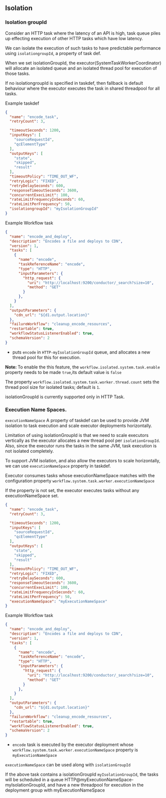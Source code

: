 ## Isolation

### Isolation groupId 

Consider an HTTP task where the latency of an API is high, task queue piles up effecting execution of other HTTP tasks which have low latency.

We can isolate the execution of such tasks to have predictable performance using `isolationgroupId`, a property of task def.

When we set isolationGroupId,  the executor(SystemTaskWorkerCoordinator) will allocate an isolated queue and an isolated thread pool for execution of those tasks.

If no isolationgroupId is specified in taskdef, then fallback is default behaviour where the executor executes the task in shared threadpool for all tasks. 

Example taskdef  

```json
{
  "name": "encode_task",
  "retryCount": 3,

  "timeoutSeconds": 1200,
  "inputKeys": [
    "sourceRequestId",
    "qcElementType"
  ],
  "outputKeys": [
    "state",
    "skipped",
    "result"
  ],
  "timeoutPolicy": "TIME_OUT_WF",
  "retryLogic": "FIXED",
  "retryDelaySeconds": 600,
  "responseTimeoutSeconds": 3600,
  "concurrentExecLimit": 100,
  "rateLimitFrequencyInSeconds": 60,
  "rateLimitPerFrequency": 50,
  "isolationgroupId": "myIsolationGroupId"
}
```
Example Workflow task 
```json
{
  "name": "encode_and_deploy",
  "description": "Encodes a file and deploys to CDN",
  "version": 1,
  "tasks": [
    {
      "name": "encode",
      "taskReferenceName": "encode",
      "type": "HTTP", 
      "inputParameters": {
        "http_request": {
          "uri": "http://localhost:9200/conductor/_search?size=10",
          "method": "GET"
        }
      },
    }
  ],
  "outputParameters": {
    "cdn_url": "${d1.output.location}"
  },
  "failureWorkflow": "cleanup_encode_resources",
  "restartable": true,
  "workflowStatusListenerEnabled": true,
  "schemaVersion": 2
}
```


- puts `encode` in `HTTP-myIsolationGroupId` queue, and allocates a new thread pool for this for execution.

<b>Note: </b>  To enable the this feature, the `workflow.isolated.system.task.enable` property needs to be made `true`,its default value is `false`

The property `workflow.isolated.system.task.worker.thread.count`  sets the thread pool size for isolated tasks; default is `1`.

isolationGroupId is currently supported only in HTTP Task. 

### Execution Name Spaces. 

`executionNameSpace` A property of taskdef can be used to provide JVM isolation to task execution and scale executor deployments horizontally.

Limitation of using isolationGroupId is that we need to scale executors vertically as the executor allocates a new thread pool per `isolationGroupId`.  Also, since the executor runs the tasks in the same JVM, task execution is not isolated completely. 

To support JVM isolation, and also allow the executors to scale horizontally, we can use `executionNameSpace` property in taskdef.

Executor consumes tasks whose executionNameSpace matches with the configuration property `workflow.system.task.worker.executionNameSpace`

If the property is not set, the executor executes tasks without any executionNameSpace set. 


```json
{
  "name": "encode_task",
  "retryCount": 3,

  "timeoutSeconds": 1200,
  "inputKeys": [
    "sourceRequestId",
    "qcElementType"
  ],
  "outputKeys": [
    "state",
    "skipped",
    "result"
  ],
  "timeoutPolicy": "TIME_OUT_WF",
  "retryLogic": "FIXED",
  "retryDelaySeconds": 600,
  "responseTimeoutSeconds": 3600,
  "concurrentExecLimit": 100,
  "rateLimitFrequencyInSeconds": 60,
  "rateLimitPerFrequency": 50,
  "executionNameSpace": "myExecutionNameSpace"
}
```




Example Workflow task

```json
{ 
  "name": "encode_and_deploy",
  "description": "Encodes a file and deploys to CDN",
  "version": 1,
  "tasks": [
    { 
      "name": "encode",
      "taskReferenceName": "encode",
      "type": "HTTP", 
      "inputParameters": {
        "http_request": {
          "uri": "http://localhost:9200/conductor/_search?size=10",
          "method": "GET"
        }
      },
    }
  ],
  "outputParameters": {
    "cdn_url": "${d1.output.location}"
  },
  "failureWorkflow": "cleanup_encode_resources",
  "restartable": true,
  "workflowStatusListenerEnabled": true,
  "schemaVersion": 2
}
``` 
 
- `encode` task is executed by the executor deployment whose `workflow.system.task.worker.executionNameSpace` property is `myExecutionNameSpace` 

`executionNameSpace` can be used along with `isolationGroupId`

If the above task contains a isolationGroupId `myIsolationGroupId`, the tasks will be scheduled in a queue HTTP@myExecutionNameSpace-myIsolationGroupId, and have a new threadpool for execution in the deployment group with myExecutionNameSpace



